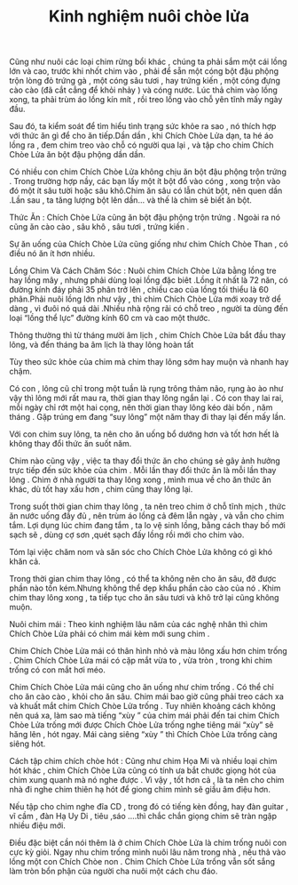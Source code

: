﻿---
id: 11

title: Kinh nghiệm nuôi chòe lửa
layout: EventPage
category: events
path: '/events/kn-nuoi-choe-lua/'
key: kn-nuoi-choe-lua

meta: kinh nghiệm chọn mua chòe đất con
keywords: Kinh nghiệm nuôi chòe lửa, chich choe lua

psyshine: https://www.ghetiffanygiasi.com
---

Cũng như nuôi các loại chim rừng bổi khác , chúng ta phải sắm một cái lồng lớn và cao, trước khi nhốt chim vào , phải để sẵn một cóng bột đậu phộng trộn lòng đỏ trứng gà , một cóng sâu tươi , hay trứng kiến , một cóng đựng cào cào (đã cắt cẳng để khỏi nhảy ) và cóng nước. Lúc thả chim vào lồng xong, ta phải trùm áo lồng kín mít , rồi treo lồng vào chỗ yên tĩnh mấy ngày đầu.

Sau đó, ta kiểm soát để tìm hiểu tình trạng sức khỏe ra sao , nó thích hợp với thức ăn gì để cho ăn tiếp.Dần dần , khi Chích Chòe Lửa dạn, ta hé áo lồng ra , đem chim treo vào chỗ có người qua lại , và tập cho chim Chích Chòe Lửa ăn bột đậu phộng dần dần.

Có nhiều con chim Chích Chòe Lửa không chịu ăn bột đậu phộng trộn trứng . Trong trường hợp nầy, các bạn lấy một ít bột đổ vào cóng , xong trộn vào đó một ít sâu tười hoặc sâu khô.Chim ăn sâu có lẫn chút bột, nên quen dần .Lần sau , ta tăng lượng bột lên dần… và thế là chim sẽ biết ăn bột.

Thức Ăn : Chích Chòe Lửa cũng ăn bột đậu phộng trộn trứng . Ngoài ra nó cũng ăn cào cào , sâu khô , sâu tươi , trứng kiến .

Sự ăn uống của Chích Chòe Lửa cũng giống như chim Chích Chòe Than , có điều nó ăn ít hơn nhiều.

Lồng Chim Và Cách Chăm Sóc : Nuôi chim Chích Chòe Lửa bằng lồng tre hay lồng mây , nhưng phải dùng loại lồng đặc biêt .Lồng ít nhất là 72 năn, có đường kính đáy phải 35 phân trở lên , chiều cao của lồng tối thiểu là 60 phân.Phải nuôi lồng lớn như vậy , thì chim Chích Chòe Lửa mới xoay trở dể dàng , vì đuôi nó quá dài .Nhiều nhà rộng rãi có chỗ treo , người ta dùng đến loại “lồng thể lực” đường kính 60 cm và cao một thước.

Thông thường thì từ tháng mười âm lịch , chim Chích Chòe Lửa bắt đầu thay lông, và đến tháng ba âm lịch là thay lông hoàn tất

Tùy theo sức khỏe của chim mà chim thay lông sớm hay muộn và nhanh hay chậm.

Có con , lông cũ chỉ trong một tuần là rụng trông thảm não, rụng ào ào như vậy thì lông mới rất mau ra, thời gian thay lông ngắn lại . Có con thay lai rai, mỗi ngày chỉ rớt một hai cọng, nên thời gian thay lông kéo dài bốn , năm tháng . Gặp trúng em đang “suy lông” một năm thay đi thay lại đến mấy lần.

 
Với con chim suy lông, ta nên cho ăn uống bổ dướng hơn và tốt hơn hết là không thay đổi thức ăn suốt năm.

Chim nào cũng vậy , việc ta thay đổi thức ăn cho chúng sẻ gây ảnh hưởng trực tiếp đến sức khỏe của chim . Mỗi lần thay đổi thức ăn là mỗi lần thay lông . Chim ở nhà người ta thay lông xong , mình mua về cho ăn thức ăn khác, dù tốt hay xấu hơn , chim cũng thay lông lại.

Trong suốt thời gian chim thay lông , ta nên treo chim ở chỗ tĩnh mịch , thức ăn nước uống đầy đủ , nên trùm áo lồng cả đêm lẫn ngày , và vẫn cho chim tắm.
Lợi dụng lúc chim đang tắm , ta lo vệ sinh lồng, bằng cách thay bố mới sạch sẽ , dùng cợ sơn ,quét sạch đấy lồng rồi mới cho chim vào.

Tóm lại việc chăm nom và săn sóc cho Chích Chòe Lửa không có gì khó khăn cả.

Trong thời gian chim thay lông , có thể ta không nên cho ăn sâu, đỡ được phần nào tốn kém.Nhưng không thể dẹp khẩu phần cào cào của nó . Khim chim thay lông xong , ta tiếp tục cho ăn sâu tươi và khô trở lại cũng không muộn.

Nuôi chim mái : Theo kinh nghiệm lâu năm của các nghệ nhân thì chim Chích Chòe Lửa phải có chim mái kèm mới sung chim .

Chim Chích Chòe Lửa mái có thân hình nhỏ và màu lông xấu hơn chim trống . Chim Chích Chòe Lửa mái có cặp mắt vừa to , vừa tròn , trong khi chim trống có con mắt hơi méo.

Chim Chích Chòe Lửa mái cũng cho ăn uống như chim trống . Có thể chỉ cho ăn cào cào , khỏi cho ăn sâu. Chim mái bao giờ cũng phải treo cách xa và khuất mắt chim Chích Chòe Lửa trống . Tuy nhiên khoảng cách không nên quá xa, làm sao mà tiếng “xùy ” của chim mái phải đến tai chim Chích Chòe Lửa trống mới được
Chích Chòe Lửa trống nghe tiêng mái “xùy” sẽ hăng lên , hót ngay. Mái càng siêng “xùy ” thì Chích Chòe Lửa trống càng siêng hót.

Cách tập chim chích chòe hót : Cũng như chim Họa Mi và nhiều loại chim hót khác , chim Chích Chòe Lửa cũng có tính ưa bắt chước giọng hót của chim xung quanh mà nó nghe được . Vì vậy , tốt hơn cả , là ta nên cho chim nhà đi nghe chim thiên hạ hót để giong chim mình sẽ giầu âm điệu hơn.

Nếu tập cho chim nghe đĩa CD , trong đó có tiếng kèn đồng, hay đàn guitar , vĩ cầm , đàn Hạ Uy Di , tiêu ,sáo ….thì chắc chắn giọng chim sẽ tràn ngập nhiều điệu mới.

Điều đặc biệt cần nói thêm là ở chim Chích Chòe Lửa là chim trống nuôi con cực kỳ giỏi. Ngay nhu chim trống mình nuôi lâu năm trong nhà , nếu thả vào lồng một con Chích Chòe non . Chim Chích Chòe Lửa trống vẫn sốt sắng làm tròn bổn phận của người cha nuôi một cách chu đáo.